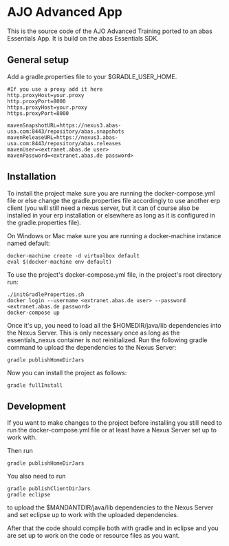 # AJO Advanced App
This is the source code of the AJO Advanced Training ported to an abas Essentials App.
It is build on the abas Essentials SDK.

## General setup
Add a gradle.properties file to your $GRADLE_USER_HOME.

```
#If you use a proxy add it here
http.proxyHost=your.proxy
http.proxyPort=8000
https.proxyHost=your.proxy
https.proxyPort=8000

mavenSnapshotURL=https://nexus3.abas-usa.com:8443/repository/abas.snapshots
mavenReleaseURL=https://nexus3.abas-usa.com:8443/repository/abas.releases
mavenUser=<extranet.abas.de user>
mavenPassword=<extranet.abas.de password>
```

## Installation
To install the project make sure you are running the docker-compose.yml file or else change the gradle.properties file accordingly to use another erp client (you will still need a nexus server, but it can of course also be installed in your erp installation or elsewhere as long as it is configured in the gradle.properties file).

On Windows or Mac make sure you are running a docker-machine instance named default:
```shell
docker-machine create -d virtualbox default
eval $(docker-machine env default)
```

To use the project's docker-compose.yml file, in the project's root directory run:
```shell
./initGradleProperties.sh
docker login --username <extranet.abas.de user> --password <extranet.abas.de password>
docker-compose up
```

Once it's up, you need to load all the $HOMEDIR/java/lib dependencies into the Nexus Server. This is only necessary once as long as the essentials_nexus container is not reinitialized. Run the following gradle command to upload the dependencies to the Nexus Server:
```shell
gradle publishHomeDirJars
```

Now you can install the project as follows:
```shell
gradle fullInstall
```
## Development
If you want to make changes to the project before installing you still need to run the docker-compose.yml file or at least have a Nexus Server set up to work with.

Then run
```shell
gradle publishHomeDirJars
```

You also need to run
```shell
gradle publishClientDirJars
gradle eclipse
```
to upload the $MANDANTDIR/java/lib dependencies to the Nexus Server and set eclipse up to work with the uploaded dependencies.

After that the code should compile both with gradle and in eclipse and you are set up to work on the code or resource files as you want.
